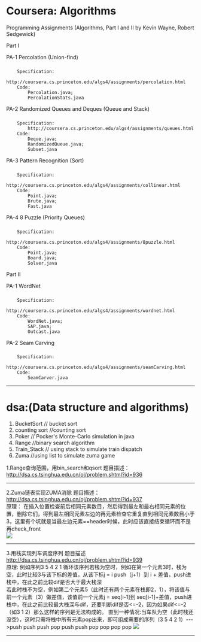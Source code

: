 Coursera: Algorithms
===================

Programming Assignments (Algorithms, Part I and II by Kevin Wayne, Robert Sedgewick)

Part I

PA-1 Percolation (Union-find)
###
		Specification: 
			http://coursera.cs.princeton.edu/algs4/assignments/percolation.html
		Code:
			Percolation.java;
			PercolationStats.java
	
PA-2 Randomized Queues and Deques (Queue and Stack)
###
		Specification:
			http://coursera.cs.princeton.edu/algs4/assignments/queues.html
		Code:
			Deque.java;
			RandomizedQueue.java;
			Subset.java

PA-3 Pattern Recognition (Sort)
###
		Specification:
			http://coursera.cs.princeton.edu/algs4/assignments/collinear.html
		Code:
			Point.java;
			Brute.java;
			Fast.java

PA-4 8 Puzzle (Priority Queues)
###
		Specification:
			http://coursera.cs.princeton.edu/algs4/assignments/8puzzle.html
		Code:
			Point.java;
			Board.java;
			Solver.java

Part II

PA-1 WordNet
###
		Specification: 
			http://coursera.cs.princeton.edu/algs4/assignments/wordnet.html
		Code:
			WordNet.java;
			SAP.java;
			Outcast.java

PA-2 Seam Carving
###
		Specification: 
			http://coursera.cs.princeton.edu/algs4/assignments/seamCarving.html
		Code:
			SeamCarver.java
	
	

---
dsa:(Data structure and algorithms)
===================

1. BucketSort // bucket sort<br>
2. counting sort //counting sort<br>
3. Poker // Pocker's Monte-Carlo simulation in java<br>
4. Range //binary search algorithm<br>
5. Train_Stack // using stack to simulate train dispatch<br>
6. Zuma //using list to simulate zuma game<br>

1.Range查询范围，用bin_search和qsort 题目描述： http://dsa.cs.tsinghua.edu.cn/oj/problem.shtml?id=936<br>

----

2.Zuma链表实现ZUMA消除 题目描述： http://dsa.cs.tsinghua.edu.cn/oj/problem.shtml?id=937<br> 
原理：
在插入位置检查前后相同元素数目，然后得到最左和最右相同元素的位置，删除它们，得到最左相同元素左边的再元素检查它重复直到相同元素数目小于3，这里有个坑就是当最左边元素==header时候，此时应该直接结束循环而不是再check_front <br>
<img src="http://dsa.cs.tsinghua.edu.cn/oj/attachment/39d0/39d0c6d89d99f25f06b6217f2bba86ea4747dd49.png"/>

----

3.用栈实现列车调度序列 题目描述 http://dsa.cs.tsinghua.edu.cn/oj/problem.shtml?id=939<br>
原理:
例如序列3 5 4 2 1 循环该序列若栈为空时，例如在第一个元素3时，栈为空，此时比较3与该下标的差值，从该下标j = i push（j+1）到 i + 差值，push进栈中，在此之前比较dif是否大于最大栈深<br>
若此时栈不为空，例如第二个元素5（此时还有两个元素在栈即2，1），将该值与前一个元素（3）做差值，该值前一个元素j = seq[i-1]到 seq[i-1]+差值，push进栈中，在此之前比较最大栈深与dif，还要判断dif是否<=-2，因为如果dif<=-2（如3 1 2）那么这样的序列是无法构成的。
直到一种情况:当车队为空（此时栈还没空），这时只需将栈中所有元素pop出来，即可组成需要的序列（3 5 4 2 1）--->push push push pop push push pop pop pop pop
<img src="http://dsa.cs.tsinghua.edu.cn/oj/attachment/03bc/03bc70595803464554b5f6b69a21962beb038264.png"/><br>

----
